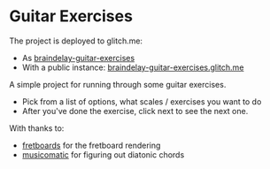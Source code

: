 # Guitar Exercises

The project is deployed to glitch.me: 
* As [braindelay-guitar-exercises](https://glitch.com/edit/#!/braindelay-guitar-exercises)
* With a public instance: [braindelay-guitar-exercises.glitch.me](https://braindelay-guitar-exercises.glitch.me)


A simple project for running through some guitar exercises.

- Pick from a list of options, what scales / exercises you want to do
- After you've done the exercise, click next to see the next one. 


With thanks to:
 * [fretboards](https://npm.io/package/fretboards) for the fretboard rendering
 * [musicomatic](https://www.npmjs.com/package/musicomatic) for figuring out diatonic chords
